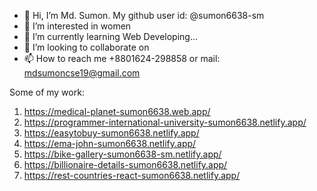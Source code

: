 - 👋 Hi, I’m Md. Sumon. My github user id: @sumon6638-sm
- 👀 I’m interested in women
- 🌱 I’m currently learning Web Developing...
- 💞️ I’m looking to collaborate on
- 📫 How to reach me +8801624-298858 or mail: mdsumoncse19@gmail.com

Some of my work:
1. https://medical-planet-sumon6638.web.app/
2. https://programmer-international-university-sumon6638.netlify.app/
3. https://easytobuy-sumon6638.netlify.app/
4. https://ema-john-sumon6638.netlify.app/
5. https://bike-gallery-sumon6638-sm.netlify.app/
6. https://billionaire-details-sumon6638.netlify.app/
7. https://rest-countries-react-sumon6638.netlify.app/

<!---
sumon6638-sm/sumon6638-sm is a ✨ special ✨ repository because its `README.md` (this file) appears on your GitHub profile.
You can click the Preview link to take a look at your changes.
--->
